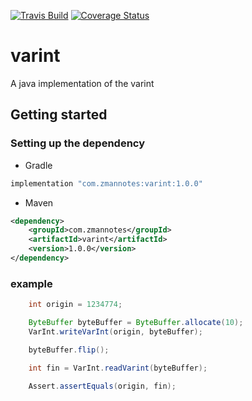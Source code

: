 [![Travis Build](https://api.travis-ci.org/zman2013/varint.svg?branch=master)](https://api.travis-ci.org/zman2013/varint.svg?branch=master)
[![Coverage Status](https://coveralls.io/repos/github/zman2013/varint/badge.svg?branch=master)](https://coveralls.io/github/zman2013/varint?branch=master)


# varint
A java implementation of the varint 

## Getting started
### Setting up the dependency
* Gradle
```groovy
implementation "com.zmannotes:varint:1.0.0"
```
* Maven
```xml
<dependency>
    <groupId>com.zmannotes</groupId>
    <artifactId>varint</artifactId>
    <version>1.0.0</version>
</dependency>
```
### example
```java
    int origin = 1234774;

    ByteBuffer byteBuffer = ByteBuffer.allocate(10);
    VarInt.writeVarInt(origin, byteBuffer);

    byteBuffer.flip();

    int fin = VarInt.readVarint(byteBuffer);

    Assert.assertEquals(origin, fin);
```
